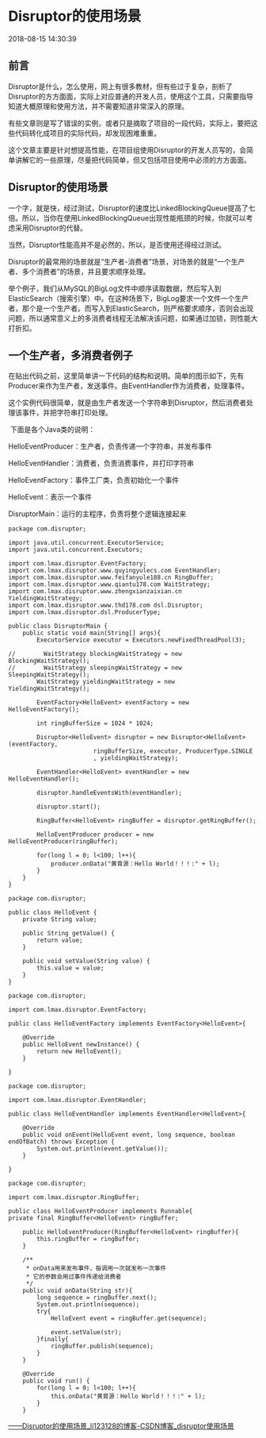 # Disruptor的使用场景

2018-08-15 14:30:39

## 前言

Disruptor是什么，怎么使用，网上有很多教材，但有些过于复杂，剖析了Disruptor的方方面面，实际上对应普通的开发人员，使用这个工具，只需要指导知道大概原理和使用方法，并不需要知道非常深入的原理。

有些文章则是写了错误的实例，或者只是摘取了项目的一段代码，实际上，要把这些代码转化成项目的实际代码，却发现困难重重。

这个文章主要是针对想提高性能，在项目组使用Disruptor的开发人员写的，会简单讲解它的一些原理，尽量把代码简单，但又包括项目使用中必须的方方面面。

##  Disruptor的使用场景

一个字，就是快，经过测试，Disruptor的速度比LinkedBlockingQueue提高了七倍。所以，当你在使用LinkedBlockingQueue出现性能瓶颈的时候，你就可以考虑采用Disruptor的代替。

当然，Disruptor性能高并不是必然的，所以，是否使用还得经过测试。

Disruptor的最常用的场景就是“生产者-消费者”场景，对场景的就是“一个生产者、多个消费者”的场景，并且要求顺序处理。

 

举个例子，我们从MySQL的BigLog文件中顺序读取数据，然后写入到ElasticSearch（搜索引擎）中。在这种场景下，BigLog要求一个文件一个生产者，那个是一个生产者。而写入到ElasticSearch，则严格要求顺序，否则会出现问题，所以通常意义上的多消费者线程无法解决该问题，如果通过加锁，则性能大打折扣。

##  一个生产者，多消费者例子

​     在贴出代码之前，这里简单讲一下代码的结构和说明。简单的图示如下，先有Producer来作为生产者，发送事件。由EventHandler作为消费者，处理事件。

 

​     这个实例代码很简单，就是由生产者发送一个字符串到Disruptor，然后消费者处理该事件，并把字符串打印处理。

​     下面是各个Java类的说明：

HelloEventProducer：生产者，负责传递一个字符串，并发布事件

HelloEventHandler：消费者，负责消费事件，并打印字符串

HelloEventFactory：事件工厂类，负责初始化一个事件

HelloEvent：表示一个事件

DisruptorMain：运行的主程序，负责将整个逻辑连接起来

```
package com.disruptor;
 
import java.util.concurrent.ExecutorService;
import java.util.concurrent.Executors;
 
import com.lmax.disruptor.EventFactory;
import com.lmax.disruptor.www.quyingyulecs.com EventHandler;
import com.lmax.disruptor.www.feifanyule188.cn RingBuffer;
import com.lmax.disruptor.www.qiantu178.com WaitStrategy;
import com.lmax.disruptor.www.zhengxianzaixian.cn  YieldingWaitStrategy;
import com.lmax.disruptor.www.thd178.com dsl.Disruptor;
import com.lmax.disruptor.dsl.ProducerType;
 
public class DisruptorMain {
    public static void main(String[] args){
        ExecutorService executor = Executors.newFixedThreadPool(3);
        
//        WaitStrategy blockingWaitStrategy = new BlockingWaitStrategy();
//        WaitStrategy sleepingWaitStrategy = new SleepingWaitStrategy();
        WaitStrategy yieldingWaitStrategy = new YieldingWaitStrategy();
        
        EventFactory<HelloEvent> eventFactory = new HelloEventFactory();
        
        int ringBufferSize = 1024 * 1024;
        
        Disruptor<HelloEvent> disruptor = new Disruptor<HelloEvent>(eventFactory,
                        ringBufferSize, executor, ProducerType.SINGLE
                        , yieldingWaitStrategy);
        
        EventHandler<HelloEvent> eventHandler = new HelloEventHandler();
        
        disruptor.handleEventsWith(eventHandler);
        
        disruptor.start();
        
        RingBuffer<HelloEvent> ringBuffer = disruptor.getRingBuffer();
        
        HelloEventProducer producer = new HelloEventProducer(ringBuffer);
        
        for(long l = 0; l<100; l++){
            producer.onData("黄育源：Hello World！！！:" + l);
        }
    }
}
```



```
package com.disruptor;
 
public class HelloEvent {
    private String value;
 
    public String getValue() {
        return value;
    }
 
    public void setValue(String value) {
        this.value = value;
    }
}
```



```
package com.disruptor;
 
import com.lmax.disruptor.EventFactory;
 
public class HelloEventFactory implements EventFactory<HelloEvent>{
 
    @Override
    public HelloEvent newInstance() {
        return new HelloEvent();
    }
    
}
```

```
package com.disruptor;
 
import com.lmax.disruptor.EventHandler;
 
public class HelloEventHandler implements EventHandler<HelloEvent>{
 
    @Override
    public void onEvent(HelloEvent event, long sequence, boolean endOfBatch) throws Exception {
        System.out.println(event.getValue());
    }
 
}
```

```
package com.disruptor;
 
import com.lmax.disruptor.RingBuffer;
 
public class HelloEventProducer implements Runnable{
private final RingBuffer<HelloEvent> ringBuffer;
    
    public HelloEventProducer(RingBuffer<HelloEvent> ringBuffer){
        this.ringBuffer = ringBuffer;
    }
    
    /**
     * onData用来发布事件，每调用一次就发布一次事件
     * 它的参数会用过事件传递给消费者
     */
    public void onData(String str){
        long sequence = ringBuffer.next();
        System.out.println(sequence);
        try{
            HelloEvent event = ringBuffer.get(sequence);
            
            event.setValue(str);
        }finally{
            ringBuffer.publish(sequence);
        }
    }
 
    @Override
    public void run() {
        for(long l = 0; l<100; l++){
            this.onData("黄育源：Hello World！！！:" + l);
        }
    }
```





[——Disruptor的使用场景_li123128的博客-CSDN博客_disruptor使用场景](https://blog.csdn.net/li123128/article/details/81703618)